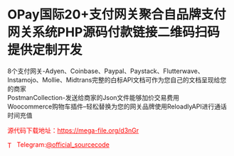 # OPay国际20+支付网关聚合自品牌支付网关系统PHP源码付款链接二维码扫码提供定制开发

8个支付网关-Adyen、Coinbase、Paypal、Paystack、Flutterwave、Instamojo、Mollie、Midtrans完整的白标API文档可作为您自己的文档呈现给您的商家<br>PostmanCollection-发送给商家的Json文件能够加价交易费用<br>Woocommerce购物车插件–轻松替换为您的网关品牌使用ReloadlyAPI进行通话时间充值<br>


<p style="color: red;">源代码下载地址：<a href="https://mega-file.org/d3nGr" style="color: red;">https://mega-file.org/d3nGr</a></p><p style="color: red;"><img src="https://cdn-icons-png.flaticon.com/512/2111/2111646.png" alt="Telegram Icon" style="width: 16px; vertical-align: middle; margin-right: 5px;">Telegram:<a href="https://t.me/official_sourcecode" style="color: red;">@official_sourcecode</a></p>